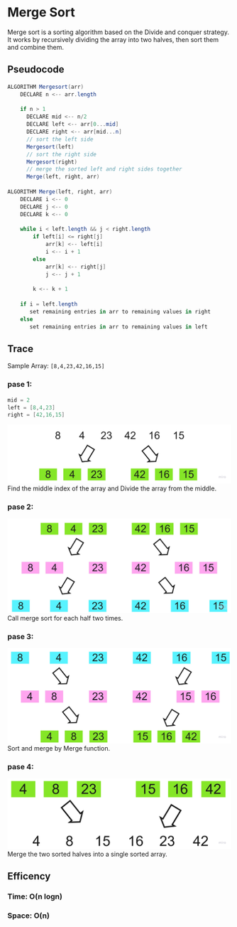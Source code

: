 # Merge Sort
Merge sort is a sorting algorithm based on the Divide and conquer strategy. It works by recursively dividing the array into two halves, then sort them and combine them.

## Pseudocode
```csharp
ALGORITHM Mergesort(arr)
    DECLARE n <-- arr.length

    if n > 1
      DECLARE mid <-- n/2
      DECLARE left <-- arr[0...mid]
      DECLARE right <-- arr[mid...n]
      // sort the left side
      Mergesort(left)
      // sort the right side
      Mergesort(right)
      // merge the sorted left and right sides together
      Merge(left, right, arr)

ALGORITHM Merge(left, right, arr)
    DECLARE i <-- 0
    DECLARE j <-- 0
    DECLARE k <-- 0

    while i < left.length && j < right.length
        if left[i] <= right[j]
            arr[k] <-- left[i]
            i <-- i + 1
        else
            arr[k] <-- right[j]
            j <-- j + 1

        k <-- k + 1

    if i = left.length
       set remaining entries in arr to remaining values in right
    else
       set remaining entries in arr to remaining values in left
```
## Trace
Sample Array: ``[8,4,23,42,16,15]``

### pase 1:
```csharp
mid = 2
left = [8,4,23]
right = [42,16,15]
```
![Pase 1](./pase1.jpg)
Find the middle index of the array and Divide the array from the middle.

### pase 2:
![Pase 2](./pase2.jpg)
Call merge sort for each half two times.

### pase 3:
![Pase 3](./pase3.jpg)
Sort and merge by Merge function.

### pase 4:
![Pase 4](./pase4.jpg)
Merge the two sorted halves into a single sorted array.

## Efficency
### Time: O(n logn)

### Space: O(n)